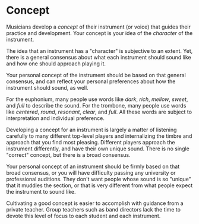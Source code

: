 # Concept

Musicians develop a _concept_ of their instrument (or voice) that guides their practice and development. Your concept is your idea of the _character_ of the instrument. 

The idea that an instrument has a "character" is subjective to an extent. Yet, there is a general consensus about what each instrument should sound like and how one should approach playing it. 

Your personal concept of the instrument should be based on that general consensus, and can reflect your personal preferences about how the instrument should sound, as well. 

For the euphonium, many people use words like _dark_, _rich_, _mellow_, _sweet_, and _full_ to describe the sound. For the trombone, many people use words like _centered_, _round_, _resonant_, _clear_, and _full_. All these words are subject to interpretation and individual preference.

Developing a concept for an instrument is largely a matter of listening carefully to many different top-level players and internalizing the timbre and approach that you find most pleasing. Different players approach the instrument differently, and have their own unique sound. There is no single "correct" concept, but there is a broad consensus. 

Your personal concept of an instrument should be firmly based on that broad consensus, or you will have difficulty passing any university or professional auditions. They don't want people whose sound is so "unique" that it muddies the section, or that is very different from what people expect the instrument to sound like.

Cultivating a good concept is easier to accomplish with guidance from a private teacher. Group teachers such as band directors lack the time to devote this level of focus to each student and each instrument. 

